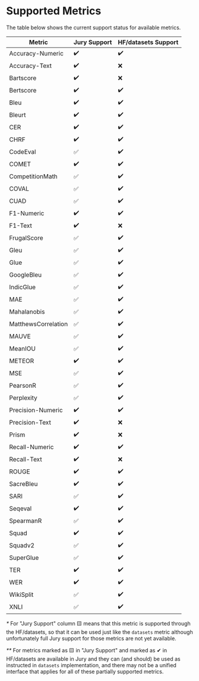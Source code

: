 # Supported Metrics

The table below shows the current support status for available metrics.

|       Metric        |    Jury Support     | HF/datasets Support |
|---------------------|---------------------|---------------------|
| Accuracy-Numeric    | :heavy_check_mark:  | :heavy_check_mark:  |
| Accuracy-Text       | :heavy_check_mark:  | :x:                 |
| Bartscore           | :heavy_check_mark:  | :x:                 |
| Bertscore           | :heavy_check_mark:  | :heavy_check_mark:  |
| Bleu                | :heavy_check_mark:  | :heavy_check_mark:  |
| Bleurt              | :heavy_check_mark:  | :heavy_check_mark:  |
| CER                 | :heavy_check_mark:  | :heavy_check_mark:  |
| CHRF                | :heavy_check_mark:  | :heavy_check_mark:  |
| CodeEval            | :white_check_mark:  | :heavy_check_mark:  |
| COMET               | :heavy_check_mark:  | :heavy_check_mark:  |
| CompetitionMath     | :white_check_mark:  | :heavy_check_mark:  |
| COVAL               | :white_check_mark:  | :heavy_check_mark:  |
| CUAD                | :white_check_mark:  | :heavy_check_mark:  |
| F1-Numeric          | :heavy_check_mark:  | :heavy_check_mark:  |
| F1-Text             | :heavy_check_mark:  | :x:                 |
| FrugalScore         | :white_check_mark:  | :heavy_check_mark:  |
| Gleu                | :white_check_mark:  | :heavy_check_mark:  |
| Glue                | :white_check_mark:  | :heavy_check_mark:  |
| GoogleBleu          | :white_check_mark:  | :heavy_check_mark:  |
| IndicGlue           | :white_check_mark:  | :heavy_check_mark:  |
| MAE                 | :white_check_mark:  | :heavy_check_mark:  |
| Mahalanobis         | :white_check_mark:  | :heavy_check_mark:  |
| MatthewsCorrelation | :white_check_mark:  | :heavy_check_mark:  |
| MAUVE               | :white_check_mark:  | :heavy_check_mark:  |
| MeanIOU             | :white_check_mark:  | :heavy_check_mark:  |
| METEOR              | :heavy_check_mark:  | :heavy_check_mark:  |
| MSE                 | :white_check_mark:  | :heavy_check_mark:  |
| PearsonR            | :white_check_mark:  | :heavy_check_mark:  |
| Perplexity          | :white_check_mark:  | :heavy_check_mark:  |
| Precision-Numeric   | :heavy_check_mark:  | :heavy_check_mark:  |
| Precision-Text      | :heavy_check_mark:  | :x:                 |
| Prism               | :heavy_check_mark:  | :x:                 |
| Recall-Numeric      | :heavy_check_mark:  | :heavy_check_mark:  |
| Recall-Text         | :heavy_check_mark:  | :x:                 |
| ROUGE               | :heavy_check_mark:  | :heavy_check_mark:  |
| SacreBleu           | :heavy_check_mark:  | :heavy_check_mark:  |
| SARI                | :white_check_mark:  | :heavy_check_mark:  |
| Seqeval             | :heavy_check_mark:  | :heavy_check_mark:  |
| SpearmanR           | :white_check_mark:  | :heavy_check_mark:  |
| Squad               | :heavy_check_mark:  | :heavy_check_mark:  |
| Squadv2             | :white_check_mark:  | :heavy_check_mark:  |
| SuperGlue           | :white_check_mark:  | :heavy_check_mark:  |
| TER                 | :heavy_check_mark:  | :heavy_check_mark:  |
| WER                 | :heavy_check_mark:  | :heavy_check_mark:  |
| WikiSplit           | :white_check_mark:  | :heavy_check_mark:  |
| XNLI                | :white_check_mark:  | :heavy_check_mark:  |





_*_ For "Jury Support" column &#129000; means that this metric is supported through the HF/datasets, so that it can be 
used just like the `datasets` metric although unfortunately full Jury support for those metrics are not yet available.

_**_ For metrics marked as &#129000; in "Jury Support" and marked as &#10004; in HF/datasets are available in Jury and 
they can (and should) be used as instructed in `datasets` implementation, and there may not be a unified interface 
that applies for all of these partially supported metrics.